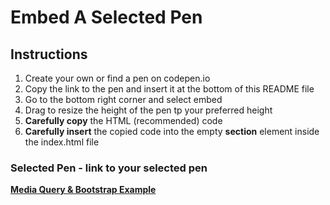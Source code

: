 # Embed A Selected Pen

## Instructions

1. Create your own or find a pen on codepen.io
2. Copy the link to the pen and insert it at the bottom of this README file
3. Go to the bottom right corner and select embed
4. Drag to resize the height of the pen tp your preferred height
5. **Carefully copy** the HTML (recommended) code
6. **Carefully insert** the copied code into the empty **section** element inside the index.html file

### Selected Pen - link to your selected pen

[**Media Query & Bootstrap Example**](https://codepen.io/masonfox/pen/yOBmjd)
